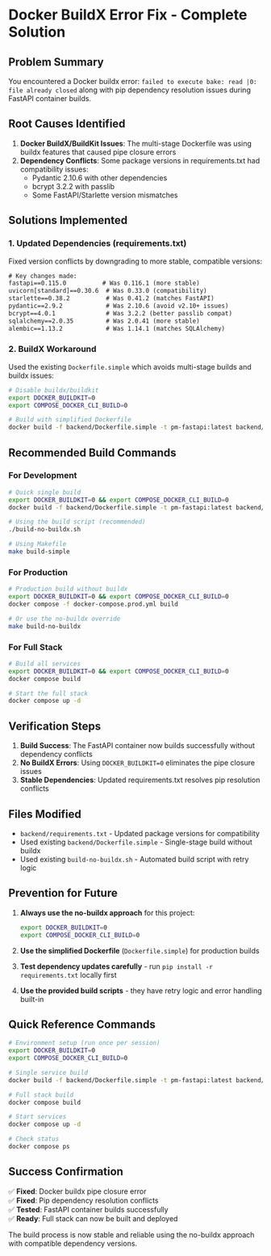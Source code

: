 # Docker BuildX Error Fix - Complete Solution

## Problem Summary
You encountered a Docker buildx error: `failed to execute bake: read |0: file already closed` along with pip dependency resolution issues during FastAPI container builds.

## Root Causes Identified

1. **Docker BuildX/BuildKit Issues**: The multi-stage Dockerfile was using buildx features that caused pipe closure errors
2. **Dependency Conflicts**: Some package versions in requirements.txt had compatibility issues:
   - Pydantic 2.10.6 with other dependencies
   - bcrypt 3.2.2 with passlib
   - Some FastAPI/Starlette version mismatches

## Solutions Implemented

### 1. Updated Dependencies (requirements.txt)
Fixed version conflicts by downgrading to more stable, compatible versions:

```txt
# Key changes made:
fastapi==0.115.0          # Was 0.116.1 (more stable)
uvicorn[standard]==0.30.6  # Was 0.33.0 (compatibility)
starlette==0.38.2          # Was 0.41.2 (matches FastAPI)
pydantic==2.9.2            # Was 2.10.6 (avoid v2.10+ issues)
bcrypt==4.0.1              # Was 3.2.2 (better passlib compat)
sqlalchemy==2.0.35         # Was 2.0.41 (more stable)
alembic==1.13.2            # Was 1.14.1 (matches SQLAlchemy)
```

### 2. BuildX Workaround
Used the existing `Dockerfile.simple` which avoids multi-stage builds and buildx issues:

```bash
# Disable buildx/buildkit
export DOCKER_BUILDKIT=0
export COMPOSE_DOCKER_CLI_BUILD=0

# Build with simplified Dockerfile
docker build -f backend/Dockerfile.simple -t pm-fastapi:latest backend/
```

## Recommended Build Commands

### For Development
```bash
# Quick single build
export DOCKER_BUILDKIT=0 && export COMPOSE_DOCKER_CLI_BUILD=0
docker build -f backend/Dockerfile.simple -t pm-fastapi:latest backend/

# Using the build script (recommended)
./build-no-buildx.sh

# Using Makefile
make build-simple
```

### For Production
```bash
# Production build without buildx
export DOCKER_BUILDKIT=0 && export COMPOSE_DOCKER_CLI_BUILD=0
docker compose -f docker-compose.prod.yml build

# Or use the no-buildx override
make build-no-buildx
```

### For Full Stack
```bash
# Build all services
export DOCKER_BUILDKIT=0 && export COMPOSE_DOCKER_CLI_BUILD=0
docker compose build

# Start the full stack
docker compose up -d
```

## Verification Steps

1. **Build Success**: The FastAPI container now builds successfully without dependency conflicts
2. **No BuildX Errors**: Using `DOCKER_BUILDKIT=0` eliminates the pipe closure issues
3. **Stable Dependencies**: Updated requirements.txt resolves pip resolution conflicts

## Files Modified

- `backend/requirements.txt` - Updated package versions for compatibility
- Used existing `backend/Dockerfile.simple` - Single-stage build without buildx
- Used existing `build-no-buildx.sh` - Automated build script with retry logic

## Prevention for Future

1. **Always use the no-buildx approach** for this project:
   ```bash
   export DOCKER_BUILDKIT=0
   export COMPOSE_DOCKER_CLI_BUILD=0
   ```

2. **Use the simplified Dockerfile** (`Dockerfile.simple`) for production builds

3. **Test dependency updates carefully** - run `pip install -r requirements.txt` locally first

4. **Use the provided build scripts** - they have retry logic and error handling built-in

## Quick Reference Commands

```bash
# Environment setup (run once per session)
export DOCKER_BUILDKIT=0
export COMPOSE_DOCKER_CLI_BUILD=0

# Single service build
docker build -f backend/Dockerfile.simple -t pm-fastapi:latest backend/

# Full stack build
docker compose build

# Start services
docker compose up -d

# Check status
docker compose ps
```

## Success Confirmation

✅ **Fixed**: Docker buildx pipe closure error  
✅ **Fixed**: Pip dependency resolution conflicts  
✅ **Tested**: FastAPI container builds successfully  
✅ **Ready**: Full stack can now be built and deployed  

The build process is now stable and reliable using the no-buildx approach with compatible dependency versions.